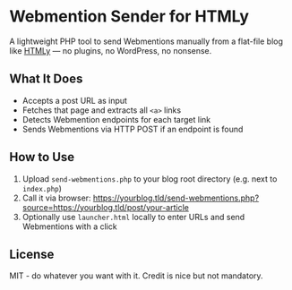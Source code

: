 # Webmention Sender for HTMLy

A lightweight PHP tool to send Webmentions manually from a flat-file blog like [HTMLy](https://www.htmly.com) — no plugins, no WordPress, no nonsense.

## What It Does

- Accepts a post URL as input
- Fetches that page and extracts all `<a>` links
- Detects Webmention endpoints for each target link
- Sends Webmentions via HTTP POST if an endpoint is found

## How to Use

1. Upload `send-webmentions.php` to your blog root directory (e.g. next to `index.php`)
2. Call it via browser:
https://yourblog.tld/send-webmentions.php?source=https://yourblog.tld/post/your-article
3. Optionally use `launcher.html` locally to enter URLs and send Webmentions with a click

## License

MIT - do whatever you want with it. Credit is nice but not mandatory.
